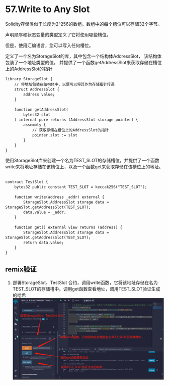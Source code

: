 # 57.Write to Any Slot
Solidity存储类似于长度为2^256的数组。数组中的每个槽位可以存储32个字节。

声明顺序和状态变量的类型定义了它将使用哪些槽位。

但是，使用汇编语言，您可以写入任何槽位。
   
定义了一个名为StorageSlot的库，其中包含一个结构体AddressSlot，
该结构体包装了一个地址类型的值，
并提供了一个函数getAddressSlot来获取存储在槽位上的AddressSlot的指针
```solidity
library StorageSlot {
    // 将地址包装在结构体中，以便可以将其作为存储指针传递
    struct AddressSlot {
        address value;
    }

    function getAddressSlot(
        bytes32 slot
    ) internal pure returns (AddressSlot storage pointer) {
        assembly {
            // 获取存储在槽位上的AddressSlot的指针
            pointer.slot := slot
        }
    }
}
```
使用StorageSlot库来创建一个名为TEST_SLOT的存储槽位，并提供了一个函数write来将地址存储在该槽位上，以及一个函数get来获取存储在该槽位上的地址。
```solidity

contract TestSlot {
    bytes32 public constant TEST_SLOT = keccak256("TEST_SLOT");

    function write(address _addr) external {
        StorageSlot.AddressSlot storage data = StorageSlot.getAddressSlot(TEST_SLOT);
        data.value = _addr;
    }

    function get() external view returns (address) {
        StorageSlot.AddressSlot storage data = StorageSlot.getAddressSlot(TEST_SLOT);
        return data.value;
    }
}
```

## remix验证
1. 部署StorageSlot、TestSlot 合约，调用write函数，它将该地址存储在名为TEST_SLOT的存储槽中。调用get函数查看地址，调用TEST_SLOT验证生成的哈希
![57-1.jpg](img/57-1.jpg)